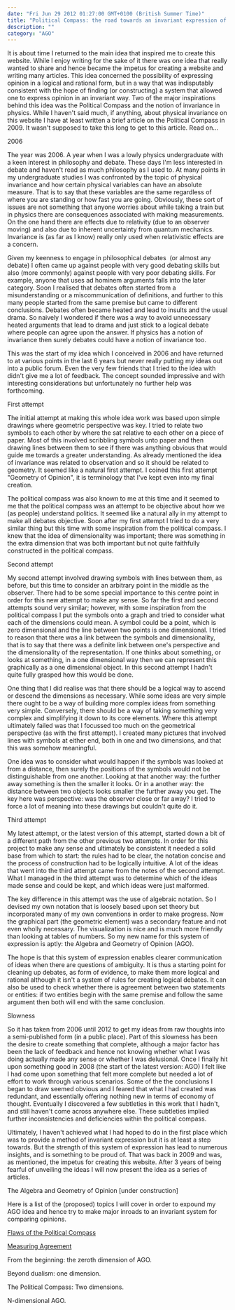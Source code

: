 ```yaml
---
date: "Fri Jun 29 2012 01:27:00 GMT+0100 (British Summer Time)"
title: "Political Compass: the road towards an invariant expression of opinion"
description: ""
category: "AGO"
---
```

It is about time I returned to the main idea that inspired me to create this website. While I enjoy writing for the sake of it there was one idea that really wanted to share and hence became the impetus for creating a website and writing many articles. This idea concerned the possibility of expressing opinion in a logical and rational form, but in a way that was indisputably consistent with the hope of finding (or constructing) a system that allowed one to express opinion in an invariant way. Two of the major inspirations behind this idea was the Political Compass and the notion of invariance in physics. While I haven't said much, if anything, about physical invariance on this website I have at least written a brief article on the Political Compass in 2009. It wasn't supposed to take this long to get to this article. Read on...

2006

The year was 2006. A year when I was a lowly physics undergraduate with a keen interest in philosophy and debate. These days I'm less interested in debate and haven't read as much philosophy as I used to. At many points in my undergraduate studies I was confronted by the topic of physical invariance and how certain physical variables can have an absolute measure. That is to say that these variables are the same regardless of where you are standing or how fast you are going. Obviously, these sort of issues are not something that anyone worries about while taking a train but in physics there are consequences associated with making measurements. On the one hand there are effects due to relativity (due to an observer moving) and also due to inherent uncertainty from quantum mechanics. Invariance is (as far as I know) really only used when relativistic effects are a concern.

Given my keenness to engage in philosophical debates  (or almost any debate) I often came up against people with very good debating skills but also (more commonly) against people with very poor debating skills. For example, anyone that uses ad hominem arguments falls into the later category. Soon I realised that debates often started from a misunderstanding or a miscommunication of definitions, and further to this many people started from the same premise but came to different conclusions. Debates often became heated and lead to insults and the usual drama. So naively I wondered if there was a way to avoid unnecessary heated arguments that lead to drama and just stick to a logical debate where people can agree upon the answer. If physics has a notion of invariance then surely debates could have a notion of invariance too.

This was the start of my idea which I conceived in 2006 and have returned to at various points in the last 6 years but never really putting my ideas out into a public forum. Even the very few friends that I tried to the idea with didn't give me a lot of feedback. The concept sounded impressive and with interesting considerations but unfortunately no further help was forthcoming.

First attempt

The initial attempt at making this whole idea work was based upon simple drawings where geometric perspective was key. I tried to relate two symbols to each other by where the sat relative to each other on a piece of paper. Most of this involved scribbling symbols unto paper and then drawing lines between them to see if there was anything obvious that would guide me towards a greater understanding. As already mentioned the idea of invariance was related to observation and so it should be related to geometry. It seemed like a natural first attempt. I coined this first attempt "Geometry of Opinion", it is terminology that I've kept even into my final creation.

The political compass was also known to me at this time and it seemed to me that the political compass was an attempt to be objective about how we (as people) understand politics. It seemed like a natural ally in my attempt to make all debates objective. Soon after my first attempt I tried to do a very similar thing but this time with some inspiration from the political compass. I knew that the idea of dimensionality was important; there was something in the extra dimension that was both important but not quite faithfully constructed in the political compass.

Second attempt

My second attempt involved drawing symbols with lines between them, as before, but this time to consider an arbitrary point in the middle as the observer. There had to be some special importance to this centre point in order for this new attempt to make any sense. So far the first and second attempts sound very similar; however, with some inspiration from the political compass I put the symbols onto a graph and tried to consider what each of the dimensions could mean. A symbol could be a point, which is zero dimensional and the line between two points is one dimensional. I tried to reason that there was a link between the symbols and dimensionality, that is to say that there was a definite link between one's perspective and the dimensionality of the representation. If one thinks about something, or looks at something, in a one dimensional way then we can represent this graphically as a one dimensional object. In this second attempt I hadn't quite fully grasped how this would be done.

One thing that I did realise was that there should be a logical way to ascend or descend the dimensions as necessary. While some ideas are very simple there ought to be a way of building more complex ideas from something very simple. Conversely, there should be a way of taking something very complex and simplifying it down to its core elements. Where this attempt ultimately failed was that I focussed too much on the geometrical perspective (as with the first attempt). I created many pictures that involved lines with symbols at either end, both in one and two dimensions, and that this was somehow meaningful.

One idea was to consider what would happen if the symbols was looked at from a distance, then surely the positions of the symbols would not be distinguishable from one another. Looking at that another way: the further away something is then the smaller it looks. Or in a another way: the distance between two objects looks smaller the further away you get. The key here was perspective: was the observer close or far away? I tried to force a lot of meaning into these drawings but couldn't quite do it.

Third attempt

My latest attempt, or the latest version of this attempt, started down a bit of a different path from the other previous two attempts. In order for this project to make any sense and ultimately be consistent it needed a solid base from which to start: the rules had to be clear, the notation concise and the process of construction had to be logically intuitive. A lot of the ideas that went into the third attempt came from the notes of the second attempt. What I managed in the third attempt was to determine which of the ideas made sense and could be kept, and which ideas were just malformed.

The key difference in this attempt was the use of algebraic notation. So I devised my own notation that is loosely based upon set theory but incorporated many of my own conventions in order to make progress. Now the graphical part (the geometric element) was a secondary feature and not even wholly necessary. The visualization is nice and is much more friendly than looking at tables of numbers. So my new name for this system of expression is aptly: the Algebra and Geometry of Opinion (AGO).

The hope is that this system of expression enables clearer communication of ideas when there are questions of ambiguity. It is thus a starting point for cleaning up debates, as form of evidence, to make them more logical and rational although it isn't a system of rules for creating logical debates. It can also be used to check whether there is agreement between two statements or entities: if two entities begin with the same premise and follow the same argument then both will end with the same conclusion.

Slowness

So it has taken from 2006 until 2012 to get my ideas from raw thoughts into a semi-published form (in a public place). Part of this slowness has been the desire to create something that complete, although a major factor has been the lack of feedback and hence not knowing whether what I was doing actually made any sense or whether I was delusional. Once I finally hit upon something good in 2008 (the start of the latest version: AGO) I felt like I had come upon something that felt more complete but needed a lot of effort to work through various scenarios. Some of the the conclusions I began to draw seemed obvious and I feared that what I had created was redundant, and essentially offering nothing new in terms of economy of thought. Eventually I discovered a few subtleties in this work that I hadn't, and still haven't come across anywhere else. These subtleties implied further inconsistencies and deficiencies within the political compass.

Ultimately, I haven't achieved what I had hoped to do in the first place which was to provide a method of invariant expression but it is at least a step towards. But the strength of this system of expression has lead to numerous insights, and is something to be proud of. That was back in 2009 and was, as mentioned, the impetus for creating this website. After 3 years of being fearful of unveiling the ideas I will now present the idea as a series of articles.

The Algebra and Geometry of Opinion \[under construction\]

Here is a list of the (proposed) topics I will cover in order to expound my AGO idea and hence try to make major inroads to an invariant system for comparing opinions.

[Flaws of the Political Compass](/web/20160405073318/http://esoteriic.com/thoughts/30-ago/88-political-compass-flaws "Flaws of the Political Compass")

[Measuring Agreement](/web/20160405073318/http://esoteriic.com/thoughts/30-ago/90-measuring-agreement "Measuring Agreement")

From the beginning: the zeroth dimension of AGO.

Beyond dualism: one dimension.

The Political Compass: Two dimensions.

N-dimensional AGO.